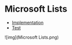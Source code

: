# Microsoft Lists

- [Implementation](./src/main/java)
- [Test](./src/test/java)




![img](Microsoft Lists.png)
